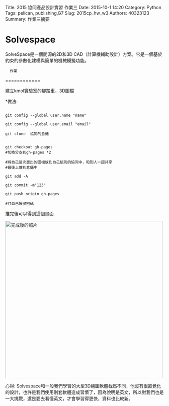 Title: 2015 協同產品設計實習 作業三
Date: 2015-10-1 14:20
Category: Python
Tags: pelican, publishing,G7
Slug: 2015cp_hw_w3
Authors: 40323123
Summary: 作業三摘要


 Solvespace
============
SolveSpace是一個開源的2D和3D CAD（計算機輔助設計）方案。它是一個基於約束的參數化建模與簡單的機械模擬功能。



      作業
============

建立kmol實驗室的腳踏車，3D圖檔

*做法:
~~~

git config --global user.name "name"

git config --global user.email "email"

git clone  協同的倉儲


git checkout gh-pages 
#切換分支到gh-pages *2

#將自己這次畫出的圖檔放到自己組別的協同中，和別人一起共享
#最後上傳到倉儲中

git add -A

git commit -m"123"

git push origin gh-pages

#打自己帳號密碼

~~~

推完後可以得到這個畫面

<img src="https://copy.com/rGRWsyJDktPVSxRs" width="500" alt="完成後的照片"></img>


心得:
    Solvespace和一般我們學習的大型3D繪圖軟體截然不同，他沒有很直覺化的設計，也許是我們使用別套軟體造成習慣了，因為說明是英文，所以對我們也是一大挑戰，還是要去看懂英文，才會學習得更快，資料也比較新。


